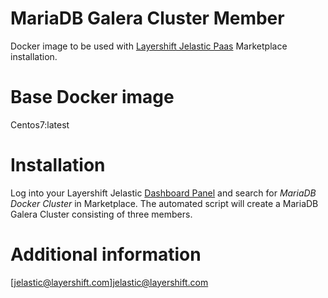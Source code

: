MariaDB Galera Cluster Member
======

Docker image to be used with [Layershift Jelastic Paas](http://www.layershift.com/hosting/jelastic-paas) Marketplace installation.

Base Docker image
======

Centos7:latest

Installation
======

Log into your Layershift Jelastic [Dashboard Panel](https://app.j.layershift.co.uk) and search for *MariaDB Docker Cluster* in Marketplace.
The automated script will create a MariaDB Galera Cluster consisting of three members.

Additional information
======

[jelastic@layershift.com]jelastic@layershift.com

